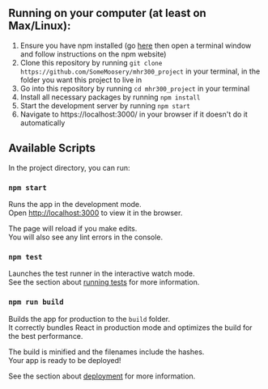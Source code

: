 ## Running on your computer (at least on Max/Linux):

1. Ensure you have npm installed (go [here](https://github.com/SomeMoosery/mhr300_project) then open a terminal window and follow instructions on the npm website)
2. Clone this repository by running `git clone https://github.com/SomeMoosery/mhr300_project` in your terminal, in the folder you want this project to live in
3. Go into this repository by running `cd mhr300_project` in your terminal
4. Install all necessary packages by running `npm install`
5. Start the development server by running `npm start`
6. Navigate to https://localhost:3000/ in your browser if it doesn't do it automatically

## Available Scripts

In the project directory, you can run:

### `npm start`

Runs the app in the development mode.<br>
Open [http://localhost:3000](http://localhost:3000) to view it in the browser.

The page will reload if you make edits.<br>
You will also see any lint errors in the console.

### `npm test`

Launches the test runner in the interactive watch mode.<br>
See the section about [running tests](https://facebook.github.io/create-react-app/docs/running-tests) for more information.

### `npm run build`

Builds the app for production to the `build` folder.<br>
It correctly bundles React in production mode and optimizes the build for the best performance.

The build is minified and the filenames include the hashes.<br>
Your app is ready to be deployed!

See the section about [deployment](https://facebook.github.io/create-react-app/docs/deployment) for more information.
